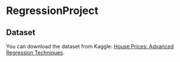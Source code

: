 # RegressionProject

## Dataset
You can download the dataset from Kaggle: [House Prices: Advanced Regression Techniques](https://www.kaggle.com/c/house-prices-advanced-regression-techniques).
